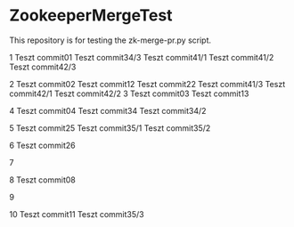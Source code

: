 # ZookeeperMergeTest
This repository is for testing the zk-merge-pr.py script. 

1
Teszt commit01
Teszt commit34/3
Teszt commit41/1
Teszt commit41/2
Teszt commit42/3

2
Teszt commit02
Teszt commit12
Teszt commit22
Teszt commit41/3
Teszt commit42/1
Teszt commit42/2
3
Teszt commit03
Teszt commit13

4
Teszt commit04
Teszt commit34
Teszt commit34/2

5
Teszt commit25
Teszt commit35/1
Teszt commit35/2

6
Teszt commit26

7

8
Teszt commit08

9

10
Teszt commit11
Teszt commit35/3
